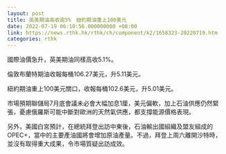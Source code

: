 ```yaml
---
layout: post
title: 英美期油高收逾5%　紐約期油重上100美元
date: 2022-07-19 06:10:56.000000000 +08:00
link: https://news.rthk.hk/rthk/ch/component/k2/1658323-20220719.htm
categories: rthk
---
```


國際油價急升，英美期油同樣高收5.1%。

倫敦布蘭特期油收報每桶106.27美元，升5.11美元。

紐約期油重上100美元關口，收報每桶102.6美元，升5.01美元。

市場預期聯儲局7月底會議未必會大幅加息1厘，美元偏軟，加上石油供應仍然緊張，憂慮俄羅斯可能中斷對歐洲的天然氣供應，都支撐能源價格表現。

另外，美國白宮預計，在總統拜登出訪中東後，石油輸出國組織及盟友組成的OPEC+，當中的主要產油國將會增加原油產量。不過，拜登上周六離開沙特時，並沒有取得重大成果，令市場質疑出訪成效。
